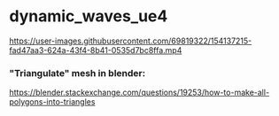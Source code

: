# dynamic_waves_ue4

https://user-images.githubusercontent.com/69819322/154137215-fad47aa3-624a-43f4-8b41-0535d7bc8ffa.mp4



### "Triangulate" mesh in blender:
https://blender.stackexchange.com/questions/19253/how-to-make-all-polygons-into-triangles